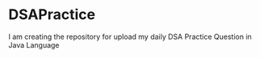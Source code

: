 # DSAPractice
I am creating the repository for upload my daily DSA Practice Question in Java Language
